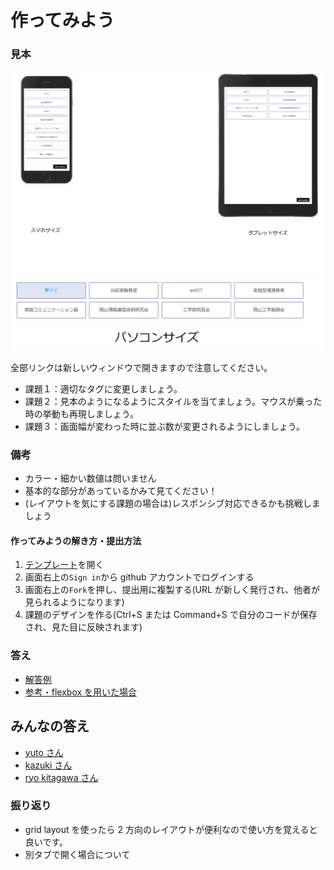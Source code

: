 # 作ってみよう

### 見本

![practice22-1](./img/practice22-1.png)
![practice22-2](./img/practice22-2.png)

全部リンクは新しいウィンドウで開きますので注意してください。

- 課題１：適切なタグに変更しましょう。
- 課題２：見本のようになるようにスタイルを当てましょう。マウスが乗った時の挙動も再現しましょう。
- 課題３：画面幅が変わった時に並ぶ数が変更されるようにしましょう。

### 備考

- カラー・細かい数値は問いません
- 基本的な部分があっているかみて見てください！
- (レイアウトを気にする課題の場合は)レスポンシブ対応できるかも挑戦しましょう

#### 作ってみようの解き方・提出方法

1. [テンプレート](https://codesandbox.io/s/zuotutemiyou22-xztly)を開く
2. 画面右上の`Sign in`から github アカウントでログインする
3. 画面右上の`Fork`を押し、提出用に複製する(URL が新しく発行され、他者が見られるようになります)
4. 課題のデザインを作る(Ctrl+S または Command+S で自分のコードが保存され、見た目に反映されます)

### 答え

- [解答例](https://codesandbox.io/s/zuotutemiyou22jiedali-n1f11?file=/style.css)
- [参考・flexbox を用いた場合](https://codesandbox.io/s/zuotutemiyou22jiedali2-8niri?file=/index.html)

## みんなの答え

- [yuto さん](https://codesandbox.io/s/zuotutemiyou22-forked-3thxu)
- [kazuki さん](https://codesandbox.io/s/zuotutemiyou22-forked-t4dtq)
- [ryo kitagawa さん](https://codesandbox.io/s/zuotutemiyou22-forked-vn8wq)

### 振り返り

- grid layout を使ったら 2 方向のレイアウトが便利なので使い方を覚えると良いです。
- 別タブで開く場合について
